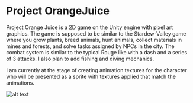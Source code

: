 # Project OrangeJuice

Project Orange Juice is a 2D game on the Unity engine with pixel art graphics. 
The game is supposed to be similar to the Stardew-Valley game where you grow plants, breed animals, hunt animals, collect materials in mines and forests, and solve tasks assigned by NPCs in the city. The combat system is similar to the typical Rouge like with a dash and a series of 3 attacks. I also plan to add fishing and diving mechanics. 

I am currently at the stage of creating animation textures for the character who will be presented as a sprite with textures applied that match the animations.


![alt text]([http://url/to/img.png](https://i.postimg.cc/VJfxJqdg/Start.png))
